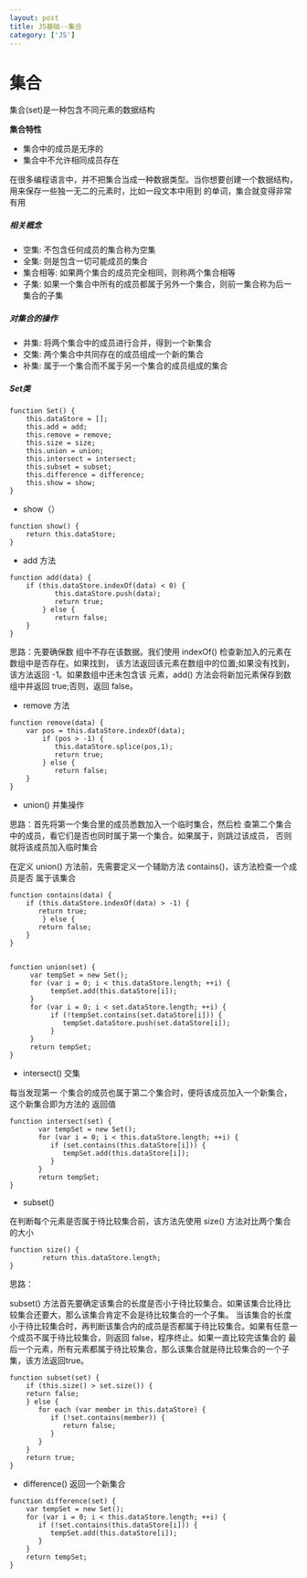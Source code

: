 ```yaml
---
layout: post
title: JS基础--集合 
category: ['JS'] 
---
```





# 集合 


集合(set)是一种包含不同元素的数据结构


**集合特性**

* 集合中的成员是无序的
* 集合中不允许相同成员存在

在很多编程语言中，并不把集合当成一种数据类型。当你想要创建一个数据结构，用来保存一些独一无二的元素时，比如一段文本中用到 的单词，集合就变得非常有用


##### 相关概念

* 空集: 不包含任何成员的集合称为空集
* 全集: 则是包含一切可能成员的集合
* 集合相等: 如果两个集合的成员完全相同，则称两个集合相等
* 子集: 如果一个集合中所有的成员都属于另外一个集合，则前一集合称为后一集合的子集


##### 对集合的操作

* 并集: 将两个集合中的成员进行合并，得到一个新集合
* 交集: 两个集合中共同存在的成员组成一个新的集合
* 补集: 属于一个集合而不属于另一个集合的成员组成的集合


##### Set类

```
function Set() {
    this.dataStore = [];
    this.add = add;
    this.remove = remove;
    this.size = size;
    this.union = union;
    this.intersect = intersect;
    this.subset = subset;
    this.difference = difference;
    this.show = show;
}
```

* show（）

```
function show() {
    return this.dataStore;
}
```

* add 方法

```
function add(data) {
    if (this.dataStore.indexOf(data) < 0) {
           this.dataStore.push(data);
           return true;
        } else {
           return false;
    } 
}
```

思路：先要确保数 组中不存在该数据。我们使用 indexOf() 检查新加入的元素在数组中是否存在。如果找到， 该方法返回该元素在数组中的位置;如果没有找到，该方法返回 -1。如果数组中还未包含该 元素，add() 方法会将新加元素保存到数组中并返回 true;否则，返回 false。


* remove 方法

```
function remove(data) {
    var pos = this.dataStore.indexOf(data);
        if (pos > -1) {
           this.dataStore.splice(pos,1);
           return true;
        } else {
           return false;
    } 
}
```



* union() 并集操作

思路：首先将第一个集合里的成员悉数加入一个临时集合，然后检 查第二个集合中的成员，看它们是否也同时属于第一个集合。如果属于，则跳过该成员， 否则就将该成员加入临时集合

在定义 union() 方法前，先需要定义一个辅助方法 contains()，该方法检查一个成员是否 属于该集合

```
function contains(data) {
    if (this.dataStore.indexOf(data) > -1) {
       return true;
        } else {
       return false;
    } 
}


function union(set) {
     var tempSet = new Set();
     for (var i = 0; i < this.dataStore.length; ++i) {
          tempSet.add(this.dataStore[i]);
     }
     for (var i = 0; i < set.dataStore.length; ++i) {
          if (!tempSet.contains(set.dataStore[i])) {
             tempSet.dataStore.push(set.dataStore[i]);
          }
     }
     return tempSet;
}
```

* intersect() 交集

每当发现第一 个集合的成员也属于第二个集合时，便将该成员加入一个新集合，这个新集合即为方法的 返回值

```
function intersect(set) {
       var tempSet = new Set();
       for (var i = 0; i < this.dataStore.length; ++i) {
          if (set.contains(this.dataStore[i])) {
             tempSet.add(this.dataStore[i]);
          } 
       }
       return tempSet;
}
```


* subset()

在判断每个元素是否属于待比较集合前，该方法先使用 size() 方法对比两个集合的大小

```
function size() {
        return this.dataStore.length;
}
```


思路：

subset() 方法首先要确定该集合的长度是否小于待比较集合。如果该集合比待比较集合还要大，那么该集合肯定不会是待比较集合的一个子集。 当该集合的长度小于待比较集合时，再判断该集合内的成员是否都属于待比较集合。如果有任意一个成员不属于待比较集合，则返回 false，程序终止。如果一直比较完该集合的 最后一个元素，所有元素都属于待比较集合，那么该集合就是待比较集合的一个子集，该方法返回true。


```
function subset(set) {
    if (this.size() > set.size()) {
	return false;
    } else {
       for each (var member in this.dataStore) {
          if (!set.contains(member)) {
             return false;
          } 
       }
    }
    return true;
}

```


* difference() 返回一个新集合

```
function difference(set) {
    var tempSet = new Set();
    for (var i = 0; i < this.dataStore.length; ++i) {
       if (!set.contains(this.dataStore[i])) {
          tempSet.add(this.dataStore[i]);
       } 
    }
    return tempSet;
}
```




